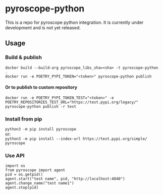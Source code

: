 # pyroscope-python

This is a repo for pyroscope python integration. It is currently under development and is not yet released. 

## Usage

### Build & publish

`docker build --build-arg pyroscope_libs_sha=<sha> -t pyroscope-python .`  
`docker run -e POETRY_PYPI_TOKEN="<token>" pyroscope-python publish` 

#### Or to publish to custom repository
`docker run -e POETRY_PYPI_TOKEN_TEST="<token>" -e POETRY_REPOSITORIES_TEST_URL="https://test.pypi.org/legacy/" pyroscope-python publish -r test`

### Install from pip
`python3 -m pip install pyroscope`  
or:  
`python3 -m pip install --index-url https://test.pypi.org/simple/ pyroscope`

### Use API
```
import os
from pyroscope import agent
pid = os.getpid()
agent.start("test name", pid, "http://localhost:4040")
agent.change_name("test name1")
agent.stop(pid)

```

